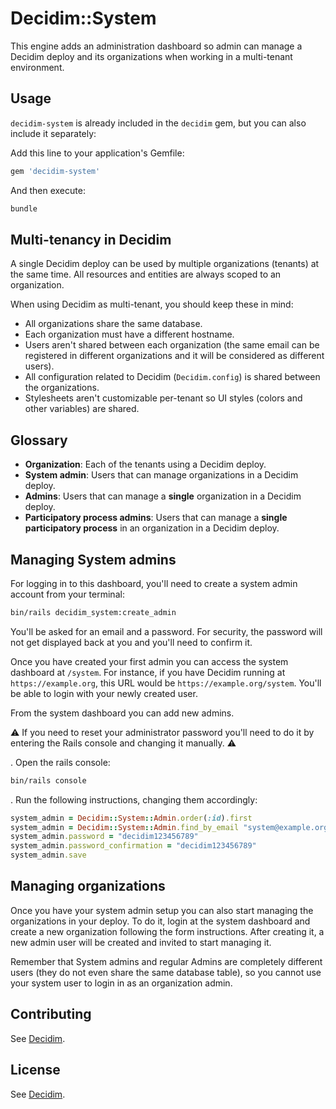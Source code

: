 # Decidim::System

This engine adds an administration dashboard so admin can manage a Decidim deploy
and its organizations when working in a multi-tenant environment.

## Usage

`decidim-system` is already included in the `decidim` gem, but you can also include it separately:

Add this line to your application's Gemfile:

```ruby
gem 'decidim-system'
```

And then execute:

```bash
bundle
```

## Multi-tenancy in Decidim

A single Decidim deploy can be used by multiple organizations (tenants) at the same time. All resources and entities are always scoped to an organization.

When using Decidim as multi-tenant, you should keep these in mind:

* All organizations share the same database.
* Each organization must have a different hostname.
* Users aren't shared between each organization (the same email can be registered in different organizations and it will be considered as different users).
* All configuration related to Decidim (`Decidim.config`) is shared between the organizations.
* Stylesheets aren't customizable per-tenant so UI styles (colors and other variables) are shared.

## Glossary

* **Organization**: Each of the tenants using a Decidim deploy.
* **System admin**: Users that can manage organizations in a Decidim deploy.
* **Admins**: Users that can manage a **single** organization in a Decidim deploy.
* **Participatory process admins**: Users that can manage a **single participatory process** in an organization in a Decidim deploy.

## Managing System admins

For logging in to this dashboard, you'll need to create a system admin account from your terminal:

```bash
bin/rails decidim_system:create_admin
```

You'll be asked for an email and a password. For security, the password will not get displayed back at you and you'll need to confirm it.

Once you have created your first admin you can access the system dashboard at `/system`. For instance, if you have Decidim running at `https://example.org`, this URL would be `https://example.org/system`.
You'll be able to login with your newly created user.

From the system dashboard you can add new admins.

⚠️ If you need to reset your administrator password you'll need to do it by entering the Rails console and changing it manually. ⚠️

. Open the rails console:

```bash
bin/rails console
```

. Run the following instructions, changing them accordingly:

```ruby
system_admin = Decidim::System::Admin.order(:id).first                        # for the first system admin
system_admin = Decidim::System::Admin.find_by_email "system@example.org"      # if you already know the email
system_admin.password = "decidim123456789"                                    # change for something secure
system_admin.password_confirmation = "decidim123456789"
system_admin.save
```

## Managing organizations

Once you have your system admin setup you can also start managing the organizations in your deploy. To do it, login at the system dashboard and create a new organization
following the form instructions. After creating it, a new admin user will be created and invited to start managing it.

Remember that System admins and regular Admins are completely different users (they do not even share the same database table), so you cannot use your
system user to login in as an organization admin.

## Contributing

See [Decidim](https://github.com/decidim/decidim).

## License

See [Decidim](https://github.com/decidim/decidim).
